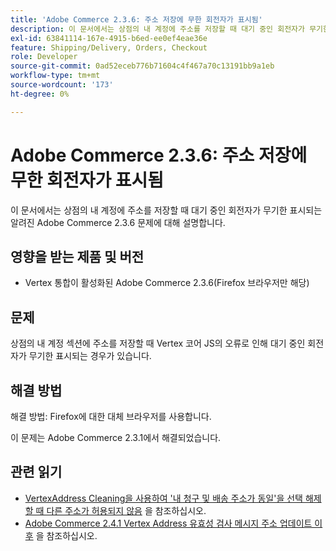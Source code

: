 ```yaml
---
title: 'Adobe Commerce 2.3.6: 주소 저장에 무한 회전자가 표시됨'
description: 이 문서에서는 상점의 내 계정에 주소를 저장할 때 대기 중인 회전자가 무기한 표시되는 알려진 Adobe Commerce 2.3.6 문제에 대해 설명합니다.
exl-id: 63841114-167e-4915-b6ed-ee0ef4eae36e
feature: Shipping/Delivery, Orders, Checkout
role: Developer
source-git-commit: 0ad52eceb776b71604c4f467a70c13191bb9a1eb
workflow-type: tm+mt
source-wordcount: '173'
ht-degree: 0%

---
```


# Adobe Commerce 2.3.6: 주소 저장에 무한 회전자가 표시됨

이 문서에서는 상점의 내 계정에 주소를 저장할 때 대기 중인 회전자가 무기한 표시되는 알려진 Adobe Commerce 2.3.6 문제에 대해 설명합니다.

## 영향을 받는 제품 및 버전

* Vertex 통합이 활성화된 Adobe Commerce 2.3.6(Firefox 브라우저만 해당)

## 문제

상점의 내 계정 섹션에 주소를 저장할 때 Vertex 코어 JS의 오류로 인해 대기 중인 회전자가 무기한 표시되는 경우가 있습니다.

## 해결 방법

해결 방법: Firefox에 대한 대체 브라우저를 사용합니다.

이 문제는 Adobe Commerce 2.3.1에서 해결되었습니다.

## 관련 읽기

* [VertexAddress Cleaning을 사용하여 &#39;내 청구 및 배송 주소가 동일&#39;을 선택 해제할 때 다른 주소가 허용되지 않음](/help/troubleshooting/miscellaneous/vertex-address-cleansing-different-addresses-not-allowed.md) 을 참조하십시오.
* [Adobe Commerce 2.4.1 Vertex Address 유효성 검사 메시지 주소 업데이트 이후](/help/troubleshooting/miscellaneous/magento-2-4-1-vertex-address-validation-message-post-address-update.md) 을 참조하십시오.
